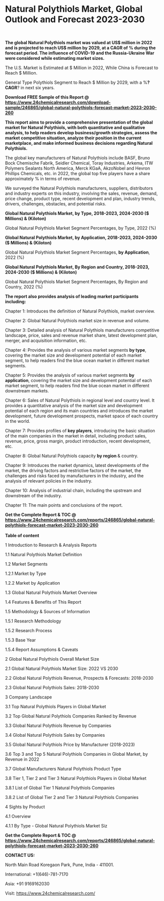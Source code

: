 <h1>Natural Polythiols Market, Global Outlook and Forecast 2023-2030</h1><br/><p><strong>The global Natural Polythiols market was valued at US$ million in 2022 and is projected to reach US$ million by 2029, at a <strong>CAGR</strong> of % during the forecast period. The influence of COVID-19 and the Russia-Ukraine War were considered while estimating market sizes.</strong></p><p>The U.S. Market is Estimated at $ Million in 2022, While China is Forecast to Reach $ Million.</p><p>General Type Polythiols Segment to Reach $ Million by 2029, with a %<strong>? <strong>CAGR</strong></strong>? in next six years.</p><div><b>Download FREE Sample of this Report @ <a href="https://www.24chemicalresearch.com/download-sample/246865/global-natural-polythiols-forecast-market-2023-2030-260">https://www.24chemicalresearch.com/download-sample/246865/global-natural-polythiols-forecast-market-2023-2030-260</a></b></div><p><strong>This report aims to provide a comprehensive presentation of the global market for Natural Polythiols, with both quantitative and qualitative analysis, to help readers develop business/growth strategies, assess the market competitive situation, analyze their position in the current marketplace, and make informed business decisions regarding Natural Polythiols.</strong></p><p>The global key manufacturers of Natural Polythiols include BASF, Bruno Bock Chemische Fabrik, Seidler Chemical, Toray Industries, Arkema, ITW Polymers Sealants North America, Merck KGaA, AkzoNobel and Hevron Phillips Chemicals, etc. in 2022, the global top five players have a share approximately % in terms of revenue.</p><p>We surveyed the Natural Polythiols manufacturers, suppliers, distributors and industry experts on this industry, involving the sales, revenue, demand, price change, product type, recent development and plan, industry trends, drivers, challenges, obstacles, and potential risks.</p><p><strong>Global Natural Polythiols Market, by Type, 2018-2023, 2024-2030 ($ Millions) & (Kiloton)</strong></p><p>Global Natural Polythiols Market Segment Percentages, by Type, 2022 (%)</p><p><strong>Global Natural Polythiols Market, <strong>by Application</strong>, 2018-2023, 2024-2030 ($ Millions) & (Kiloton)</strong></p><p>Global Natural Polythiols Market Segment Percentages, <strong>by Application</strong>, 2022 (%)</p><p><strong>Global Natural Polythiols Market, By Region and Country, 2018-2023, 2024-2030 ($ Millions) & (Kiloton)</strong></p><p>Global Natural Polythiols Market Segment Percentages, By Region and Country, 2022 (%)</p><p><strong>The report also provides analysis of leading market participants including:</strong></p><p>Chapter 1: Introduces the definition of Natural Polythiols, market overview.</p><p>Chapter 2: Global Natural Polythiols market size in revenue and volume.</p><p>Chapter 3: Detailed analysis of Natural Polythiols manufacturers competitive landscape, price, sales and revenue market share, latest development plan, merger, and acquisition information, etc.</p><p>Chapter 4: Provides the analysis of various market segments <strong>by type</strong>, covering the market size and development potential of each market segment, to help readers find the blue ocean market in different market segments.</p><p>Chapter 5: Provides the analysis of various market segments <strong><strong>by application</strong></strong>, covering the market size and development potential of each market segment, to help readers find the blue ocean market in different downstream markets.</p><p>Chapter 6: Sales of Natural Polythiols in regional level and country level. It provides a quantitative analysis of the market size and development potential of each region and its main countries and introduces the market development, future development prospects, market space of each country in the world.</p><p>Chapter 7: Provides profiles of <strong><strong>key players</strong></strong>, introducing the basic situation of the main companies in the market in detail, including product sales, revenue, price, gross margin, product introduction, recent development, etc.</p><p>Chapter 8: Global Natural Polythiols capacity <strong>by region </strong>& country.</p><p>Chapter 9: Introduces the market dynamics, latest developments of the market, the driving factors and restrictive factors of the market, the challenges and risks faced by manufacturers in the industry, and the analysis of relevant policies in the industry.</p><p>Chapter 10: Analysis of industrial chain, including the upstream and downstream of the industry.</p><p>Chapter 11: The main points and conclusions of the report.</p><div><b>Get the Complete Report & TOC @ <a href="https://www.24chemicalresearch.com/reports/246865/global-natural-polythiols-forecast-market-2023-2030-260">https://www.24chemicalresearch.com/reports/246865/global-natural-polythiols-forecast-market-2023-2030-260</a></b></div><br><b>Table of content</b><p>1 Introduction to Research & Analysis Reports<br />
 
  1.1 Natural Polythiols Market Definition<br />
 
  1.2 Market Segments<br />
 
  1.2.1 Market by Type<br />
 
  1.2.2 Market by Application<br />
 
  1.3 Global Natural Polythiols Market Overview<br />
 
  1.4 Features & Benefits of This Report<br />
 
  1.5 Methodology & Sources of Information<br />
 
  1.5.1 Research Methodology<br />
 
  1.5.2 Research Process<br />
 
  1.5.3 Base Year<br />
 
  1.5.4 Report Assumptions & Caveats<br />
 
 2 Global Natural Polythiols Overall Market Size<br />
 
  2.1 Global Natural Polythiols Market Size: 2022 VS 2030<br />
 
  2.2 Global Natural Polythiols Revenue, Prospects & Forecasts: 2018-2030<br />
 
  2.3 Global Natural Polythiols Sales: 2018-2030<br />
 
 3 Company Landscape<br />
 
  3.1 Top Natural Polythiols Players in Global Market<br />
 
  3.2 Top Global Natural Polythiols Companies Ranked by Revenue<br />
 
  3.3 Global Natural Polythiols Revenue by Companies<br />
 
  3.4 Global Natural Polythiols Sales by Companies<br />
 
  3.5 Global Natural Polythiols Price by Manufacturer (2018-2023)<br />
 
  3.6 Top 3 and Top 5 Natural Polythiols Companies in Global Market, by Revenue in 2022<br />
 
  3.7 Global Manufacturers Natural Polythiols Product Type<br />
 
  3.8 Tier 1, Tier 2 and Tier 3 Natural Polythiols Players in Global Market<br />
 
  3.8.1 List of Global Tier 1 Natural Polythiols Companies<br />
 
  3.8.2 List of Global Tier 2 and Tier 3 Natural Polythiols Companies<br />
 
 4 Sights by Product<br />
 
  4.1 Overview<br />
 
  4.1.1 By Type - Global Natural Polythiols Market Siz<br><div><b>Get the Complete Report & TOC @ <a href="https://www.24chemicalresearch.com/reports/246865/global-natural-polythiols-forecast-market-2023-2030-260">https://www.24chemicalresearch.com/reports/246865/global-natural-polythiols-forecast-market-2023-2030-260</a></b></div></p>
 
 <b>CONTACT US:</b><br>
 
 North Main Road Koregaon Park, Pune, India - 411001.<br/>
 
 International: +1(646)-781-7170<br/>
 
 Asia: +91 9169162030<br/>
 
 Visit: <a href="https://www.24chemicalresearch.com/">https://www.24chemicalresearch.com/</a>
 
 <br>